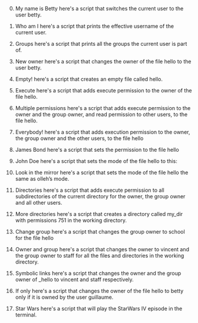 0. My name is Betty
here's a script that switches the current user to the user betty.

1. Who am I
here's a  script that prints the effective username of the current user.

2. Groups
here's a script that prints all the groups the current user is part of.

3. New owner
here's a script that changes the owner of the file hello to the user betty.

4. Empty!
here's a script that creates an empty file called hello.

5. Execute
here's a script that adds execute permission to the owner of the file hello.

6. Multiple permissions
here's a script that adds execute permission to the owner and the group owner, and read permission to other users, to the file hello.

7. Everybody!
here's a script that adds execution permission to the owner, the group owner and the other users, to the file hello

8. James Bond
here's a script that sets the permission to the file hello

9. John Doe
here's a script that sets the mode of the file hello to this:

10. Look in the mirror
here's a script that sets the mode of the file hello the same as olleh’s mode.

11. Directories
here's a script that adds execute permission to all subdirectories of the current directory for the owner, the group owner and all other users.

12. More directories
here's a script that creates a directory called my_dir with permissions 751 in the working directory.

13. Change group
here's a script that changes the group owner to school for the file hello

14. Owner and group
here's a script that changes the owner to vincent and the group owner to staff for all the files and directories in the working directory.

15. Symbolic links
here's a script that changes the owner and the group owner of _hello to vincent and staff respectively.

16. If only
here's a script that changes the owner of the file hello to betty only if it is owned by the user guillaume.

17. Star Wars
here's a script that will play the StarWars IV episode in the terminal.
